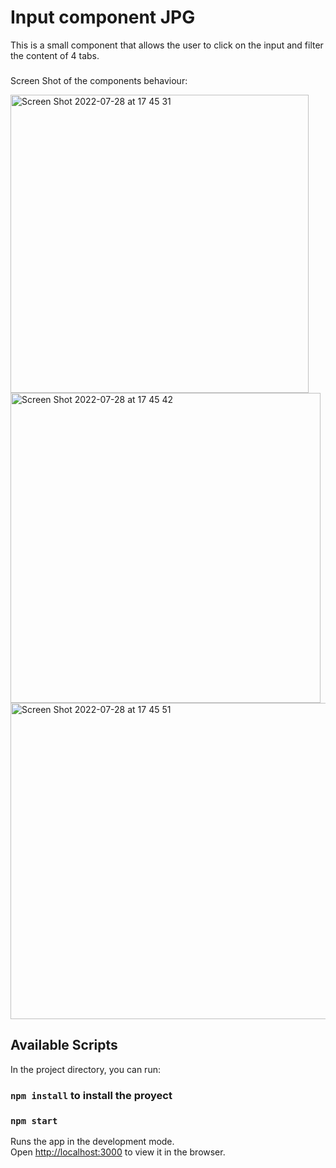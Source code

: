 # Input component JPG

This is a small component that allows the user to click on the input and filter the content of 4 tabs. 

###
Screen Shot of the components behaviour:

<img width="477" alt="Screen Shot 2022-07-28 at 17 45 31" src="https://user-images.githubusercontent.com/50212829/181581336-cae2783d-5149-429f-81d4-2752058b0d9b.png">

<img width="496" alt="Screen Shot 2022-07-28 at 17 45 42" src="https://user-images.githubusercontent.com/50212829/181581439-485a6e82-d8b6-45ee-886d-5e95d5d796b5.png">

<img width="506" alt="Screen Shot 2022-07-28 at 17 45 51" src="https://user-images.githubusercontent.com/50212829/181581502-10f4c3b4-24b9-44d7-af41-b9442b556979.png">



## Available Scripts

In the project directory, you can run:

### `npm install` to install the proyect

### `npm start`

Runs the app in the development mode.\
Open [http://localhost:3000](http://localhost:3000) to view it in the browser.


